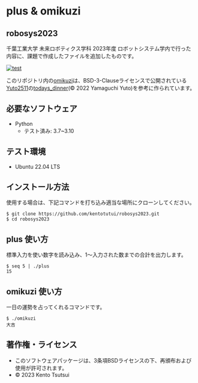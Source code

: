 # plus & omikuzi 
## robosys2023

千葉工業大学 未来ロボティクス学科 2023年度 ロボットシステム学内で行った内容に、課題で作成したファイルを追加したものです。

[![test](https://github.com/kentotutui/robosys2023/actions/workflows/test.yml/badge.svg)](https://github.com/kentotutui/robosys2023/actions/workflows/test.yml)

このリポジトリ内の[omikuzi](https://github.com/kentotutui/robosys2023/blob/main/omikuzi)は、BSD-3-Clauseライセンスで公開されている[Yuto2511](https://github.com/hide4096/robosys2022_Yuto2511.git)の[todays_dinner](https://github.com/hide4096/robosys2022_Yuto2511/blob/main/todays_dinner)(© 2022 Yamaguchi Yuto)を参考に作られています。

## 必要なソフトウェア
  * Python
    * テスト済み: 3.7~3.10

## テスト環境
  * Ubuntu 22.04 LTS

## インストール方法
使用する場合は、下記コマンドを打ち込み適当な場所にクローンしてください。

```shell
$ git clone https://github.com/kentotutui/robosys2023.git
$ cd robosys2023
```

## plus 使い方
標準入力を使い数字を読み込み、1～入力された数までの合計を出力します。

```shell
$ seq 5 | ./plus
15
```

## omikuzi 使い方
一日の運勢を占ってくれるコマンドです。

```shell
$ ./omikuzi
大吉
```

## 著作権・ライセンス
  * このソフトウェアパッケージは、3条項BSDライセンスの下、再頒布および使用が許可されます。
  * © 2023 Kento Tsutsui
